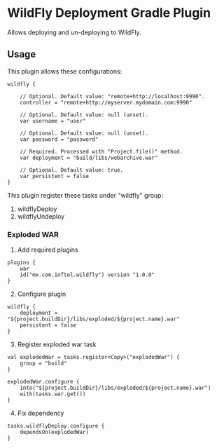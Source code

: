 # WildFly Deployment Gradle Plugin

Allows deploying and un-deploying to WildFly.

## Usage

This plugin allows these configurations:

```
wildfly {

    // Optional. Default value: "remote+http://localhost:9990".
    controller = "remote+http://myserver.mydomain.com:9990"

    // Optional. Default value: null (unset).
    var username = "user"

    // Optional. Default value: null (unset).
    var password = "password"

    // Required. Processed with "Project.file()" method.
    var deployment = "build/libs/webarchive.war"

    // Optional. Default value: true.
    var persistent = false
}
```

This plugin register these tasks under "wildfly" group:

1. wildflyDeploy
2. wildflyUndeploy

### Exploded WAR

1. Add required plugins

```
plugins {
    war
    id("mx.com.inftel.wildfly") version "1.0.0"
}
```

2.  Configure plugin

```
wildfly {
    deployment = "${project.buildDir}/libs/exploded/${project.name}.war"
    persistent = false
}
```

3. Register exploded war task

```
val explodedWar = tasks.register<Copy>("explodedWar") {
    group = "build"
}

explodedWar.configure {
    into("${project.buildDir}/libs/exploded/${project.name}.war")
    with(tasks.war.get())
}
```

4. Fix dependency

```
tasks.wildflyDeploy.configure {
    dependsOn(explodedWar)
}
```